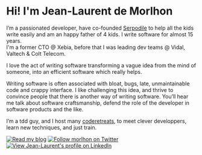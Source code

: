 <h1>Hi! I'm Jean-Laurent de Morlhon</h1>

<p>
    I&#8217;m a passionated developer, have co-founded <a href='http://serpodile.com'>Serpodile</a>
    to help all the kids write easily and am an happy father of 4 kids. I write software for almost 15 years.<br/>
    I'm a former CTO @ Xebia, before that I was leading dev teams @ Vidal, Valtech & Colt Telecom.
</p>

<p>
    I love the act of writing software transforming a vague idea from the mind of someone, into an efficient
    software which really helps.
</p>

<p>
    Writing software is often associated with bloat, bugs, late, unmaintainable code and crappy interface. I
    like challenging this idea, and thrive to convince people that there is another way of writing software. 
    You&#8217;ll hear me talk about software craftsmanship, defend the role of the developer in software
    products and the like.
</p>

<p>
    I&#8217;m a tdd guy, and I host many <a href='http://coderetreat.org/about'>coderetreats</a>, to meet clever
    developpers, learn new techniques, and just train.
</p>

<div class="social">
    <a href="http://morlhon.net/blog/"><img src="/assets/img/rss.png" alt="Read my blog"/></a>
    <a href="http://www.twitter.com/morlhon"><img src="/assets/img/twitter.png" alt="Follow morlhon on Twitter"/></a>
    <a href="http://linkedin.com/in/morlhon"><img src="/assets/img/in.png" alt="View Jean-Laurent's profile on LinkedIn"/></a>
</div>
